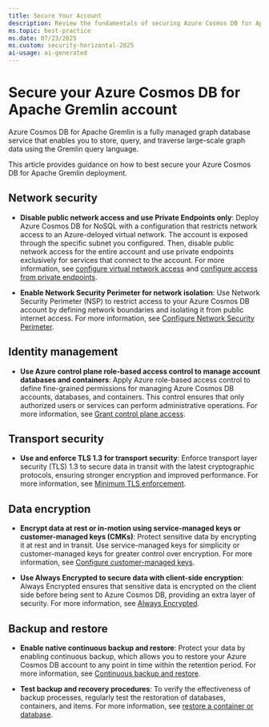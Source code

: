 ```yaml
---
title: Secure Your Account
description: Review the fundamentals of securing Azure Cosmos DB for Apache Gremlin from the perspective of data and networking security.
ms.topic: best-practice
ms.date: 07/23/2025
ms.custom: security-horizontal-2025
ai-usage: ai-generated
---
```


# Secure your Azure Cosmos DB for Apache Gremlin account

Azure Cosmos DB for Apache Gremlin is a fully managed graph database service that enables you to store, query, and traverse large-scale graph data using the Gremlin query language.

This article provides guidance on how to best secure your Azure Cosmos DB for Apache Gremlin deployment.

## Network security

- **Disable public network access and use Private Endpoints only**: Deploy Azure Cosmos DB for NoSQL with a configuration that restricts network access to an Azure-deloyed virtual network. The account is exposed through the specific subnet you configured. Then, disable public network access for the entire account and use private endpoints exclusively for services that connect to the account. For more information, see [configure virtual network access](../how-to-configure-vnet-service-endpoint.md) and [configure access from private endpoints](../how-to-configure-private-endpoints.md).

- **Enable Network Security Perimeter for network isolation**: Use Network Security Perimeter (NSP) to restrict access to your Azure Cosmos DB account by defining network boundaries and isolating it from public internet access. For more information, see [Configure Network Security Perimeter](../how-to-configure-nsp.md).

## Identity management

- **Use Azure control plane role-based access control to manage account databases and containers**: Apply Azure role-based access control to define fine-grained permissions for managing Azure Cosmos DB accounts, databases, and containers. This control ensures that only authorized users or services can perform administrative operations. For more information, see [Grant control plane access](../nosql/how-to-grant-control-plane-access.md).

## Transport security

- **Use and enforce TLS 1.3 for transport security**: Enforce transport layer security (TLS) 1.3 to secure data in transit with the latest cryptographic protocols, ensuring stronger encryption and improved performance. For more information, see [Minimum TLS enforcement](../self-serve-minimum-tls-enforcement.md).

## Data encryption

- **Encrypt data at rest or in-motion using service-managed keys or customer-managed keys (CMKs)**: Protect sensitive data by encrypting it at rest and in transit. Use service-managed keys for simplicity or customer-managed keys for greater control over encryption. For more information, see [Configure customer-managed keys](../how-to-setup-customer-managed-keys.md).

- **Use Always Encrypted to secure data with client-side encryption**: Always Encrypted ensures that sensitive data is encrypted on the client side before being sent to Azure Cosmos DB, providing an extra layer of security. For more information, see [Always Encrypted](../how-to-always-encrypted.md).

## Backup and restore

- **Enable native continuous backup and restore**: Protect your data by enabling continuous backup, which allows you to restore your Azure Cosmos DB account to any point in time within the retention period. For more information, see [Continuous backup and restore](../online-backup-and-restore.md).

- **Test backup and recovery procedures**: To verify the effectiveness of backup processes, regularly test the restoration of databases, containers, and items. For more information, see [restore a container or database](../how-to-restore-in-account-continuous-backup.md).

